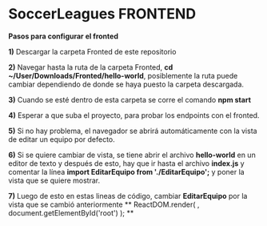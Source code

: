 # SoccerLeagues FRONTEND

**Pasos para configurar el fronted**


**1)** Descargar la carpeta Fronted de este repositorio

**2)** Navegar hasta la ruta de la carpeta Fronted, **cd ~/User/Downloads/Fronted/hello-world**, posiblemente la ruta puede cambiar dependiendo de donde se haya puesto la carpeta descargada.

**3)** Cuando se esté dentro de esta carpeta se corre el comando **npm start**

**4)** Esperar a que suba el proyecto, para probar los endpoints con el fronted.

**5)** Si no hay problema, el navegador se abrirá automáticamente con la vista de editar un equipo por defecto.

**6)** Si se quiere cambiar de vista, se tiene abrir el archivo **hello-world** en un editor de texto y después de esto, hay que ir hasta el archivo **index.js** y comentar la línea **import EditarEquipo from './EditarEquipo';** y poner la vista que se quiere mostrar.

**7)** Luego de esto en estas lineas de código, cambiar **EditarEquipo** por la vista que se cambió anteriormente
**
ReactDOM.render(
  <EditarEquipo/>,
  document.getElementById('root')
);
**
